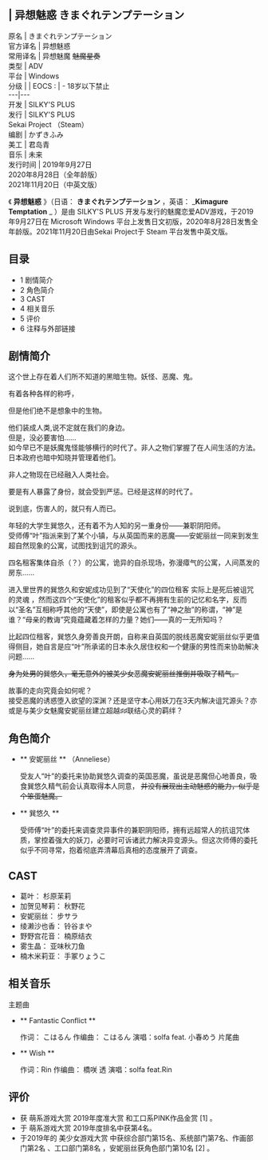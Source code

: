 |  异想魅惑  きまぐれテンプテーション  
---  
原名  |  きまぐれテンプテーション   
官方译名  |  异想魅惑   
常用译名  |  异想魅魔  ~~魅魔星奏~~  
类型  |  ADV   
平台  |  Windows   
分级  |  |  EOCS  :  |  \- 18岁以下禁止   
---|---  
开发  |  SILKY'S PLUS   
发行  |  SILKY'S PLUS   
Sekai Project  （Steam）  
编剧  |  かずきふみ   
美工  |  君岛青   
音乐  |  未来   
发行时间  |  2019年9月27日   
2020年8月28日（全年龄版）  
2021年11月20日（中英文版）  
  
《 **异想魅惑** 》（日语：  **きまぐれテンプテーション** ，英语：  _**Kimagure Temptation** _ ）是由
SILKY'S PLUS  开发与发行的魅魔恋爱ADV游戏，于2019年9月27日在  Microsoft Windows
平台上发售日文初版，2020年8月28日发售全年龄版。2021年11月20日由Sekai Project于  Steam  平台发售中英文版。

##  目录

  * 1  剧情简介 
  * 2  角色简介 
  * 3  CAST 
  * 4  相关音乐 
  * 5  评价 
  * 6  注释与外部链接 

##  剧情简介

这个世上存在着人们所不知道的黑暗生物。妖怪、恶魔、鬼。

有着各种各样的称呼，

但是他们绝不是想象中的生物。

他们装成人类,说不定就在我们的身边。  
但是，没必要害怕……  
如今早已不是妖魔鬼怪能够横行的时代了。非人之物们掌握了在人间生活的方法。日本政府也暗中知晓并管理着他们。

非人之物现在已经融入人类社会。

要是有人暴露了身份，就会受到严惩。已经是这样的时代了。

说到底，伤害人的，就只有人而已。

年轻的大学生巽悠久，还有着不为人知的另一重身份——兼职阴阳师。  
受师傅“叶”指派来到了某个小镇，与从英国而来的恶魔——安妮丽丝一同来到发生超自然现象的公寓，试图找到诅咒的源头。

四名租客集体自杀（？）的公寓，诡异的自杀现场，弥漫瘴气的公寓，人间蒸发的房东……

进入里世界的巽悠久和安妮成功见到了“天使化”的四位租客  实际上是死后被诅咒的灵魂
，然而这四个“天使化”的租客似乎都不再拥有生前的记忆和名字，反而以“圣名”互相称呼其他的“天使”，即使是公寓也有了“神之胎”的称谓，“神”是谁？“母亲的教诲”究竟蕴藏着怎样的力量？她们——真的一无所知吗？

比起四位租客，巽悠久身旁善良开朗，自称来自英国的脱线恶魔安妮丽丝似乎更值得侧目，她自言是应“叶”所承诺的日本永久居住权和一个健康的男性而来协助解决问题……

~~身为处男的巽悠久，毫无意外的被美少女恶魔安妮丽丝推倒并吸取了精气。~~

故事的走向究竟会如何呢？  
接受恶魔的诱惑堕入欲望的深渊？还是坚守本心用妖刀在3天内解决诅咒源头？亦或是与美少女魅魔安妮丽丝建立超越♯♯联结心灵的羁绊？

##  角色简介

  * ** 安妮丽丝  ** （Anneliese） 

     受友人“叶”的委托来协助巽悠久调查的英国恶魔，虽说是恶魔但心地善良，吸食巽悠久精气前会认真取得本人同意， ~~并没有展现出主动魅惑的能力，似乎是个笨蛋魅魔。~~

  * ** 巽悠久  **

     受师傅“叶”的委托来调查灵异事件的兼职阴阳师，拥有远超常人的抗诅咒体质，掌控着强大的妖刀，必要时可诉诸武力解决异变源头。但这次师傅的委托似乎不同寻常，抱着彻底弄清幕后真相的态度展开了调查。 

##  CAST

  * 葛叶：  杉原茉莉 
  * 加贺见琴莉：  秋野花 
  * 安妮丽丝：  步サラ 
  * 绫濑沙也香：  铃谷まや 
  * 野野宫花音：  楠原结衣 
  * 雾生晶：  亚味秋刀鱼 
  * 楠木米莉亚：  手冢りょうこ 

##  相关音乐

主题曲

  * ** Fantastic Conflict  **

     作词：  こはるん 
     作编曲：  こはるん 
     演唱：solfa feat.  小春めう 
片尾曲

  * ** Wish  **

     作词：Rin 
     作编曲：  橋咲 透 
     演唱：solfa feat.Rin 

##  评价

  * 获  萌系游戏大赏  2019年度准大赏  和工口系PINK作品金赏  [1]  。 
  * 于  萌系游戏大赏  2019年度排名中获第4名。 
  * 于2019年的  美少女游戏大赏  中获综合部门第15名、系统部门第7名、作画部门第2名  、工口部门第8名  ，安妮丽丝获角色部门第10名  [2]  。 